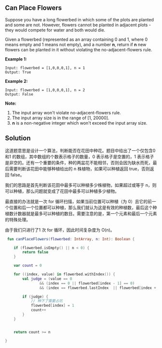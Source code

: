 ## Can Place Flowers

Suppose you have a long flowerbed in which some of the plots are planted and some are not. However, flowers cannot be planted in adjacent plots - they would compete for water and both would die.

Given a flowerbed (represented as an array containing 0 and 1, where 0 means empty and 1 means not empty), and a number **n**, return if **n** new flowers can be planted in it without violating the no-adjacent-flowers rule.

**Example 1:**

```
Input: flowerbed = [1,0,0,0,1], n = 1
Output: True
```



**Example 2:**

```
Input: flowerbed = [1,0,0,0,1], n = 2
Output: False
```



**Note:**

1. The input array won't violate no-adjacent-flowers rule.
2. The input array size is in the range of [1, 20000].
3. **n** is a non-negative integer which won't exceed the input array size.

## Solution

这道题意思是设计一个算法，判断能否在花田中种花。题目中给出了一个仅包含0 和1 的数组，其中数组的个数表示格子的数量，0 表示格子是空置的，1 表示格子是非空的。还有一个重要的条件，种的两盆花不能相邻，否则会因为缺水而死，最后需要判断该花田中能够种植给出的 n 株植物，如果可以种植返回 true，否则返回 false。

我们的思路是首先判断该花田中最多可以种植多少株植物，如果超过或等于 n，则可以种植，那么问题就变成了花田中最多可以种植多少植物。

最直接的办法就是一次 for 循环扫描，如果当前位置可以种植（为 0）且它的前一个位置和后一个位置都可以种植，那么我们就认为这是有效的种植数，最后这个种植数计数器就是最多可以种植的数目。需要注意的是，第一个元素和最后一个元素的特殊处理。

由于我们只进行了1 次 for 循环，因此时间复杂度为 O(n)。

```kotlin
 fun canPlaceFlowers(flowerbed: IntArray, n: Int): Boolean {

    if (flowerbed.isEmpty() || n < 0) {
        return false
    }

    var count = 0

    for ((index, value) in flowerbed.withIndex()) {
        val judge = (value == 0
                && (index == 0 || flowerbed[index - 1] == 0)
                && (index == flowerbed.lastIndex  || flowerbed[index + 1] == 0))

        if (judge) {
            // 种下了需要占坑
            flowerbed[index] = 1
            count++
        }
    }


    return count >= n

}
```

